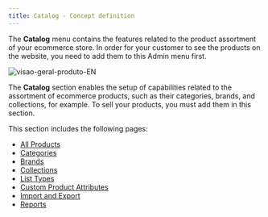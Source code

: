 ```yaml
---
title: Catalog - Concept definition
---
```


The **Catalog** menu contains the features related to the product assortment of your ecommerce store. In order for your customer to see the products on the website, you need to add them to this Admin menu first.

![visao-geral-produto-EN](//images.ctfassets.net/alneenqid6w5/6hg7IQ4sv6sphRtywSsDMQ/be0aec115746ca9494e44e3f120983ed/image.png)

The **Catalog** section enables the setup of capabilities related to the assortment of ecommerce products, such as their categories, brands, and collections, for example. To sell your products, you must add them in this section.

This section includes the following pages:

- [All Products](https://help.vtex.com/en/v4/docs/all-products--7J3Qy0ki0YBvmrThgVuqdC)
- [Categories](https://help.vtex.com/en/v4/docs/categories--3aU3oviD4FXNc1wI25sItN)  
- [Brands](https://help.vtex.com/en/v4/docs/brands--2shCykAA7ct4hA6zGEjZCX)
- [Collections](https://help.vtex.com/en/tutorial/creating-collections-beta--yJBHqNMViOAnnnq4fyOye)
- [List Types](https://help.vtex.com/en/tutorial/creating-a-type-of-list--tutorials_254)
- [Custom Product Attributes](https://help.vtex.com/en/tutorial/adding-an-attachment--7zHMUpuoQE4cAskqEUWScU)
- [Import and Export](https://help.vtex.com/en/tracks/catalogo-101--5AF0XfnjfWeopIFBgs3LIQ/17PxekVPmVYI4c3OCQ0ddJ)
- [Reports](https://help.vtex.com/en/tutorial/how-to-use-the-index-report--4ikVpMhwByyS8sysaeOIm4)

